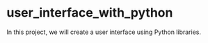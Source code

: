 # user_interface_with_python
In this project, we will create a user interface using Python libraries.
